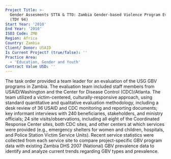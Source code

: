 ```yaml
---
Project Title: >-
  Gender Assesments STTA & TTO: Zambia Gender-based Violence Program Evaluation
  (TDY 94)
Start Year: '2010'
End Year: '2010'
ISO3 Code: ZMB
Region: Africa
Country: Zambia
Client/ Donor: USAID
Is Current Project? (true/false): ''
Practice Area:
  - 'Education, Gender and Youth'
Contract Value USD: ''
---
```

The task order provided a team leader for an evaluation of the USG GBV programs in Zambia. The evaluation team included staff members from USAID/Washington and the Center for Disease Control (CDC)/Atlanta. The team utilized a victim-centered, culturally-responsive approach, using standard quantitative and qualitative evaluation methodology, including a desk review of 36 USAID and CDC monitoring and reporting documents; key informant interviews with 240 beneficiaries, stakeholders, and ministry officials; 24 site visits/observations, including all eight of the Coordinated Response Center sites, both CDC sites, and other centers at which services were provided (e.g., emergency shelters for women and children, hospitals, and Police Station Victim Service Units). Recent service statistics were collected from each service site to compare project-specific GBV program data with existing Zambia DHS 2007 (National) GBV prevalence data to identify and analyze current trends regarding GBV types and prevalence.